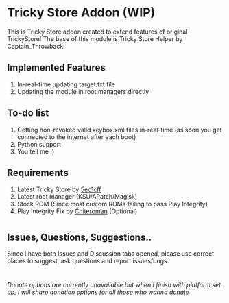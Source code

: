 # Tricky Store Addon (WIP)
This is Tricky Store addon created to extend features of original TrickyStore! The base of this module is Tricky Store Helper by Captain_Throwback.

## Implemented Features
1. In-real-time updating target.txt file
2. Updating the module in root managers directly

## To-do list
1. Getting non-revoked valid keybox.xml files in-real-time (as soon you get connected to the internet after each boot)
2. Python support
3. You tell me :)

## Requirements
1. Latest Tricky Store by [5ec1cff](https://github.com/5ec1cff/TrickyStore)
2. Latest root manager (KSU/APatch/Magisk)
3. Stock ROM (Since most custom ROMs failing to pass Play Integrity)
4. Play Integrity Fix by [Chiteroman](https://github.com/chiteroman/PlayIntegrityFix) (Optional)

#

## Issues, Questions, Suggestions..
Since I have both Issues and Discussion tabs opened, please use correct places to suggest, ask questions and report issues/bugs.

#

*Donate options are currently unavailable but when I finish with platform set up, I will share donation options for all those who wanna donate*
